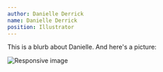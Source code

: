 ```yaml
---
author: Danielle Derrick
name: Danielle Derrick
position: Illustrator
---
```


This is a blurb about Danielle. And here's a picture:

<div class="container">
  <img src="/assets/images/about_photo_DD.jpg" class="img-fluid" alt="Responsive image">
</div>
